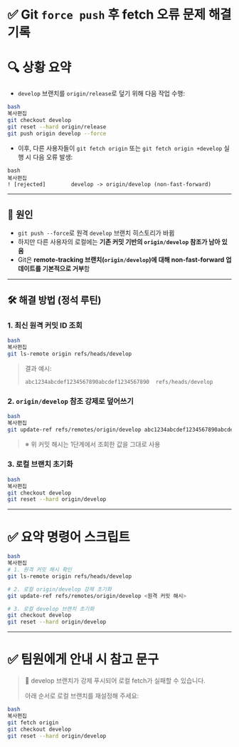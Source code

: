 # ✅ Git `force push` 후 fetch 오류 문제 해결 기록

# 🔍 상황 요약

- `develop` 브랜치를 `origin/release`로 덮기 위해 다음 작업 수행:

```bash
bash
복사편집
git checkout develop
git reset --hard origin/release
git push origin develop --force
```

- 이후, 다른 사용자들이 `git fetch origin` 또는 `git fetch origin +develop` 실행 시 다음 오류 발생:

```
bash
복사편집
! [rejected]        develop -> origin/develop (non-fast-forward)
```

---

## 📌 원인

- `git push --force`로 원격 `develop` 브랜치 히스토리가 바뀜
- 하지만 다른 사용자의 로컬에는 **기존 커밋 기반의 `origin/develop` 참조가 남아 있음**
- Git은 **remote-tracking 브랜치(`origin/develop`)에 대해 non-fast-forward 업데이트를 기본적으로 거부**함

---

## 🛠 해결 방법 (정석 루틴)

### 1. 최신 원격 커밋 ID 조회

```bash
bash
복사편집
git ls-remote origin refs/heads/develop
```

> 결과 예시:
> 
> 
> `abc1234abcdef1234567890abcdef1234567890  refs/heads/develop`
> 

### 2. `origin/develop` 참조 강제로 덮어쓰기

```bash
bash
복사편집
git update-ref refs/remotes/origin/develop abc1234abcdef1234567890abcdef1234567890
```

> ※ 위 커밋 해시는 1단계에서 조회한 값을 그대로 사용
> 

### 3. 로컬 브랜치 초기화

```bash
bash
복사편집
git checkout develop
git reset --hard origin/develop
```

---
# ✅ 요약 명령어 스크립트
```bash
bash
복사편집
# 1. 원격 커밋 해시 확인
git ls-remote origin refs/heads/develop

# 2. 로컬 origin/develop 강제 초기화
git update-ref refs/remotes/origin/develop <원격 커밋 해시>

# 3. 로컬 develop 브랜치 초기화
git checkout develop
git reset --hard origin/develop
```
---
# ✅ 팀원에게 안내 시 참고 문구
> 📢 develop 브랜치가 강제 푸시되어 로컬 fetch가 실패할 수 있습니다.
> 
> 
> 아래 순서로 로컬 브랜치를 재설정해 주세요:
> 

```bash
bash
복사편집
git fetch origin
git checkout develop
git reset --hard origin/develop
```